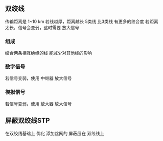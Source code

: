 ##  双绞线
传输距离是 1~10 km
若线越厚，距离越长
5类线 比3类线 有更多的绞合度
若距离太长，信号会变弱，这时需要 放大信号

###   组成
绞合两条相互绝缘的线 能减少对其他线的影响

###   数字信号 
若信号变弱，使用 中继器 放大信号

###   模拟信号 
若信号变弱，使用 放大器 放大信号



##  屏蔽双绞线STP 
在双绞线基础上 优化
添加丝网的 屏蔽层在 双绞线上
